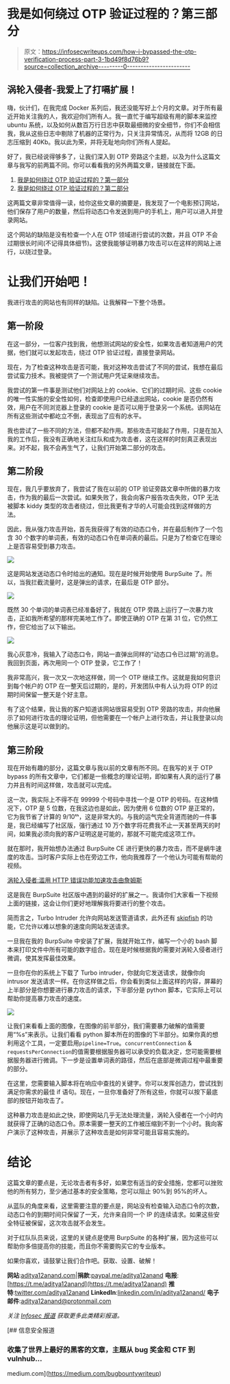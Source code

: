 # 我是如何绕过 OTP 验证过程的？第三部分

> 原文：<https://infosecwriteups.com/how-i-bypassed-the-otp-verification-process-part-3-1bd49f8d76b9?source=collection_archive---------0----------------------->

## 涡轮入侵者-我爱上了打嗝扩展！

嗨，伙计们，在我完成 Docker 系列后，我还没能写好上个月的文章。对于所有最近开始关注我的人，我欢迎你们所有人。我一直忙于编写超级有用的脚本来监控 ubuntu 系统，以及如何从数百万行日志中获取最细微的安全细节，你们不会相信我，我从这些日志中剔除了机器的正常行为，只关注异常情况，从而将 12GB 的日志压缩到 40Kb。我以此为荣，并将无耻地向你们所有人提起。

好了，我已经说得够多了，让我们深入到 OTP 旁路这个主题，以及为什么这篇文章与我写的前两篇不同。你可以看看我的另外两篇文章，链接就在下面。

1.  [我是如何绕过 OTP 验证过程的？第一部分](https://medium.com/bugbountywriteup/how-i-bypassed-the-otp-verification-process-part-1-e5b333274ae9)
2.  [我是如何绕过 OTP 验证过程的？第二部分](https://medium.com/bugbountywriteup/how-i-bypassed-the-otp-verification-process-part-2-c69f067216d)

这两篇文章非常值得一读，给你这些文章的摘要是，我发现了一个电影预订网站，他们保存了用户的数量，然后将动态口令发送到用户的手机上，用户可以进入并登录网站。

这个网站的缺陷是没有检查一个人在 OTP 领域进行尝试的次数，并且 OTP 不会过期很长时间(不记得具体细节)。这使我能够证明暴力攻击可以在这样的网站上进行，以绕过登录。

# 让我们开始吧！

我进行攻击的网站也有同样的缺陷。让我解释一下整个场景。

## 第一阶段

在这一部分，一位客户找到我，他想测试网站的安全性，如果攻击者知道用户的凭据，他们就可以发起攻击，绕过 OTP 验证过程，直接登录网站。

现在，为了检查这种攻击是否可能，我对这种攻击尝试了不同的尝试，我想在最后尝试蛮力技术。我被提供了一个测试用户凭证来继续攻击。

我尝试的第一件事是测试他们对网站上的 cookie、它们的过期时间、这些 cookie 的唯一性实施的安全性如何，检查即使用户已经退出网站，cookie 是否仍然有效，用户在不同浏览器上登录的 cookie 是否可以用于登录另一个系统。该网站在所有这些测试中都屹立不倒，表现出了应有的水平。

我也尝试了一些不同的方法，但都不起作用。那些攻击可能起了作用，只是在加入我的工作后，我没有正确地关注红队和成为攻击者，这在这样的时刻真正表现出来。对不起，我不会再生气了，让我们开始第二部分的攻击。

## 第二阶段

现在，我几乎要放弃了，我尝试了我在以前的 OTP 验证旁路文章中所做的暴力攻击，作为我的最后一次尝试。如果失败了，我会向客户报告攻击失败，OTP 无法被脚本 kiddy 类型的攻击者绕过，但比我更有才华的人可能会找到这样做的方法。

因此，我从强力攻击开始，首先我获得了有效的动态口令，并在最后制作了一个包含 30 个数字的单词表，有效的动态口令在单词表的最后。只是为了检查它在理论上是否容易受到暴力攻击。

![](img/8a3151090da7d4a87dc865fb5e92cb2c.png)

这是网站发送动态口令时给出的通知。现在是时候开始使用 BurpSuite 了。所以，当我拦截流量时，这是弹出的请求，在最后是 OTP 部分。

![](img/c8e2834a6b0f6c90c958674cbf4b5b23.png)

既然 30 个单词的单词表已经准备好了，我就在 OTP 旁路上运行了一次暴力攻击，正如我所希望的那样完美地工作了。即使正确的 OTP 在第 31 位，它仍然工作，但它给出了以下输出。

![](img/c5b74c8f4ab8298178d3c9815d706391.png)

我心灰意冷，我输入了动态口令，网站一直弹出同样的“动态口令已过期”的消息。我回到页面，再次用同一个 OTP 登录，它工作了！

我非常高兴，我一次又一次地这样做，同一个 OTP 继续工作。这就是我如何意识到每个帐户的 OTP 在一整天后过期的，是的，开发团队中有人认为将 OTP 的过期时间保留一整天是个好主意。

有了这个结果，我让我的客户知道该网站很容易受到 OTP 旁路的攻击，并向他展示了如何进行攻击的理论证明，但他需要在一个帐户上进行攻击，并让我登录以向他展示这是可以做到的。

## 第三阶段

现在开始有趣的部分，这篇文章与我以前的文章有所不同。在我写的关于 OTP bypass 的所有文章中，它们都是一些概念的理论证明，即如果有人真的运行了暴力并且有时间这样做，攻击就可以完成。

这一次，我实际上不得不在 99999 个号码中寻找一个是 OTP 的号码。在这种情况下，OTP 是 5 位数，在我这边也是如此，因为使用 6 位数的 OTP 是正常的，它为我节省了计算的 9/10ᵗʰ，这是非常大的。与我的运气完全背道而驰的一件事是，我已经编写了社区版，强行通过 10 万个数字将花费我不止一天甚至两天的时间，如果我必须向我的客户证明这是可能的，那就不可能完成这项工作。

就在那时，我开始想办法通过 BurpSuite CE 进行更快的暴力攻击，而不是蜗牛速度的攻击。当时客户实际上也在旁边工作，他向我推荐了一个他认为可能有帮助的视频。

[涡轮入侵者:滥用 HTTP 错误功能加速攻击由詹姆斯](https://www.youtube.com/watch?v=vCpIAsxESFY&t=1328s)

这是我在 BurpSuite 社区版中遇到的最好的扩展之一。我请你们大家看一下视频上面的链接，这会让你们更好地理解我将要进行的整个攻击。

简而言之，Turbo Intruder 允许向网站发送管道请求，此外还有 [skipfish](https://tools.kali.org/web-applications/skipfish) 的功能，它允许以难以想象的速度向网站发送请求。

一旦我在我的 BurpSuite 中安装了扩展，我就开始工作，编写一个小的 bash 脚本来打印文件中所有可能的数字组合。现在是时候根据我的需要对涡轮入侵者进行微调，使其发挥最佳效果。

一旦你在你的系统上下载了 Turbo intruder，你就向它发送请求，就像你向 intrusor 发送请求一样。在你这样做之后，你会看到类似上面这样的内容，屏幕的上半部分是你想要进行暴力攻击的请求，下半部分是 python 脚本，它实际上可以帮助你提高暴力攻击的速度。

![](img/1aeafe0f6533299c728f54f4a4eba980.png)

让我们来看看上面的图像，在图像的前半部分，我们需要暴力破解的值需要用“%s”来表示。让我们看看 python 脚本所在的图像的下半部分。如果你真的想利用这个工具，一定要启用`pipeline=True`。`concurrentConnection` & `requestsPerConnection`的值需要根据服务器可以承受的负载决定，您可能需要根据服务器进行微调。下一步是设置单词表的路径，然后在底部是微调过程中最重要的部分。

在这里，您需要输入脚本将在响应中查找的关键字。你可以发挥创造力，尝试找到满足你需求的最佳 if 语句。现在，一旦你准备好了所有这些，你就可以按下最底部的按钮开始攻击了。

这种暴力攻击是如此之快，即使网站几乎无法处理流量，涡轮入侵者在一个小时内就获得了正确的动态口令。原本需要一整天的工作被压缩到不到一个小时。我向客户演示了这种攻击，并展示了这种攻击是如何非常可能且容易实施的。

# 结论

这篇文章的要点是，无论攻击者有多好，如果您有适当的安全措施，您都可以挫败他的所有努力，至少通过基本的安全策略，您可以阻止 90%到 95%的坏人。

从蓝队的角度来看，这里需要注意的要点是，网站没有检查输入动态口令的次数，动态口令的到期时间只保留了一天，允许来自同一个 IP 的连续请求。如果这些安全特征被保留，这次攻击就不会发生。

对于红队队员来说，这里的关键点是使用 BurpSuite 的各种扩展，因为这些可以帮助你多倍提高你的技能，而且你不需要购买它的专业版本。

如果你喜欢，请鼓掌让我们合作吧。获取、设置、破解！

**网站**:[aditya12anand.com](https://www.aditya12anand.com/)|**捐款**:[paypal.me/aditya12anand](https://paypal.me/aditya12anand)
**电报**:[https://t.me/aditya12anand](https://t.me/aditya12anand)
**推特**:[twitter.com/aditya12anand](https://twitter.com/aditya12anand?source=post_page---------------------------)
**LinkedIn**:[linkedin.com/in/aditya12anand/](https://www.linkedin.com/in/aditya12anand/?source=post_page---------------------------)
**电子邮件**:aditya12anand@protonmail.com

*关注* [*Infosec 报道*](https://medium.com/bugbountywriteup) *获取更多此类精彩报道。*

[](https://medium.com/bugbountywriteup) [## 信息安全报道

### 收集了世界上最好的黑客的文章，主题从 bug 奖金和 CTF 到 vulnhub…

medium.com](https://medium.com/bugbountywriteup)